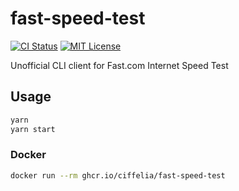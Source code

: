 # fast-speed-test

[![CI Status](https://github.com/ciffelia/fast-speed-test/workflows/CI/badge.svg?branch=master)](https://github.com/ciffelia/fast-speed-test/actions?query=workflow%3ACI+branch%3Amaster)
[![MIT License](https://img.shields.io/badge/license-MIT-blue.svg?style=flat)](LICENSE)

Unofficial CLI client for Fast.com Internet Speed Test

## Usage

```bash
yarn
yarn start
```

### Docker

```bash
docker run --rm ghcr.io/ciffelia/fast-speed-test
```
